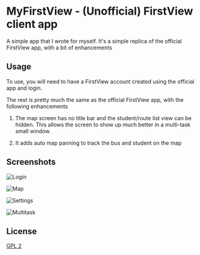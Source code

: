 # MyFirstView - (Unofficial) FirstView client app

A simple app that I wrote for myself. It's a simple replica of the official FirstView app, with a bit of enhancements


 

## Usage

To use, you will need to have a FirstView account created using the official app and login.

The rest is pretty much the same as the official FirstView app, with the following enhancements 

1. The map screen has no title bar and the student/route list view can be hidden. This allows the screen to show up much better in a multi-task small window.

2. It adds auto map panning to track the bus and student on the map

## Screenshots

![Login](/../master/screenshots/1.png?raw=true "Login")

![Map](/../master/screenshots/2.jpg?raw=true "Map")

![Settings](/../master/screenshots/3.jpg?raw=true "Settings")

![Multitask](/../master/screenshots/4.jpg?raw=true "Multitask")


## License

[GPL 2](https://www.gnu.org/licenses/old-licenses/gpl-2.0.html)
